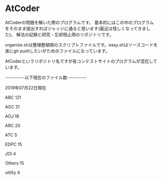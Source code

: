 # AtCoder

AtCoderの問題を解いた際のプログラムです。
基本的にはこの中のプログラムをそのまま提出すればジャッジに通ると思います(最近は怪しくなってきました)。
解法の記録と研究・忘却阻止用のリポジトリです。

organize.shは整理整頓用のスクリプトファイルです。easy.shはソースコードを楽にgit pushしたいがためのファイルになっています。

AtCoderというリポジトリ名ですが各コンテストサイトのプログラムが混在しています。


----------以下現在のファイル数----------

2019年07月22日現在


ABC
     121
    
AGC
      31
    
AOJ
      18
    
ARC
      20
    
ATC
       5
    
EDPC
      15
    
JOI
       4
    
Others
      15
    
utility
       4
    
